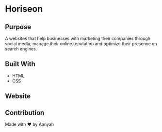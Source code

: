 # Horiseon

## Purpose
A websites that help businesses with marketing their companies through social media, manage their online reputation and optimize their presence on search engines.


## Built With
* HTML
* CSS

## Website


## Contribution
Made with ❤️ by Aanyah